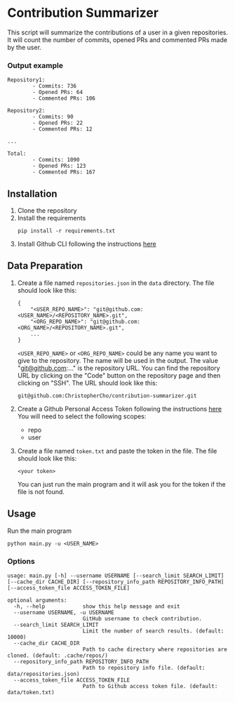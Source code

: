 # Contribution Summarizer
This script will summarize the contributions of a user in a given repositories. It will count the number of commits, opened PRs and commented PRs made by the user.

### Output example
```
Repository1: 
        - Commits: 736
        - Opened PRs: 64
        - Commented PRs: 106

Repository2: 
        - Commits: 90
        - Opened PRs: 22
        - Commented PRs: 12

...

Total: 
        - Commits: 1090
        - Opened PRs: 123
        - Commented PRs: 167
```


## Installation
1. Clone the repository
2. Install the requirements
    ```
    pip install -r requirements.txt
    ```
3. Install Github CLI following the instructions [here](https://cli.github.com/manual/installation)

## Data Preparation
1. Create a file named `repositories.json` in the `data` directory. The file should look like this:
    ```
    {
        "<USER_REPO_NAME>": "git@github.com:<USER_NAME>/<REPOSITORY_NAME>.git",
        "<ORG_REPO_NAME>": "git@github.com:<ORG_NAME>/<REPOSITORY_NAME>.git",
        ...
    }
    ```
    `<USER_REPO_NAME>` or `<ORG_REPO_NAME>` could be any name you want to give to the repository. The name will be used in the output. The value "git@github.com:..." is the repository URL. You can find the repository URL by clicking on the "Code" button on the repository page and then clicking on "SSH". The URL should look like this:
    ```
    git@github.com:ChristopherCho/contribution-summarizer.git
    ```

2. Create a Github Personal Access Token following the instructions [here](https://docs.github.com/en/github/authenticating-to-github/creating-a-personal-access-token) You will need to select the following scopes:
    - repo
    - user
3. Create a file named `token.txt` and paste the token in the file. The file should look like this:
    ```
    <your token>
    ```
    You can just run the main program and it will ask you for the token if the file is not found.

## Usage
Run the main program
```
python main.py -u <USER_NAME>
```

### Options
```
usage: main.py [-h] --username USERNAME [--search_limit SEARCH_LIMIT] [--cache_dir CACHE_DIR] [--repository_info_path REPOSITORY_INFO_PATH] [--access_token_file ACCESS_TOKEN_FILE]

optional arguments:
  -h, --help            show this help message and exit
  --username USERNAME, -u USERNAME
                        GitHub username to check contribution.
  --search_limit SEARCH_LIMIT
                        Limit the number of search results. (default: 10000)
  --cache_dir CACHE_DIR
                        Path to cache directory where repositories are cloned. (default: .cache/repos/)
  --repository_info_path REPOSITORY_INFO_PATH
                        Path to repository info file. (default: data/repositories.json)
  --access_token_file ACCESS_TOKEN_FILE
                        Path to Github access token file. (default: data/token.txt)
```